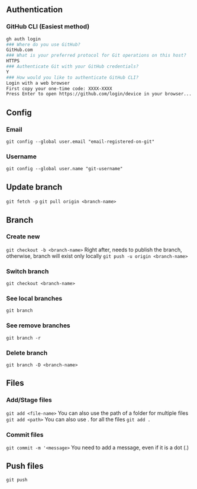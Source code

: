 ## Authentication

### GitHub CLI (Easiest method)
```sh
gh auth login
### Where do you use GitHub?
GitHub.com
### What is your preferred protocol for Git operations on this host?
HTTPS
### Authenticate Git with your GitHub credentials?
Y
### How would you like to authenticate GitHub CLI?
Login with a web browser
First copy your one-time code: XXXX-XXXX
Press Enter to open https://github.com/login/device in your browser...
```

## Config

### Email
`git config --global user.email "email-registered-on-git"`

### Username
`git config --global user.name "git-username"`

## Update branch
`git fetch -p`
`git pull origin <branch-name>`

## Branch

### Create new
`git checkout -b <branch-name>`
Right after, needs to publish the branch, otherwise, branch will exist only locally
`git push -u origin <branch-name>`

### Switch branch
`git checkout <branch-name>`

### See local branches
`git branch`

### See remove branches
`git branch -r`

### Delete branch
`git branch -D <branch-name>`

## Files

### Add/Stage files
`git add <file-name>`
You can also use the path of a folder for multiple files
`git add <path>`
You can also use . for all the files
`git add .`

### Commit files
`git commit -m '<message>`
You need to add a message, even if it is a dot (.)

## Push files
`git push`